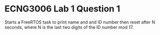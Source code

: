 # ECNG3006 Lab 1 Question 1

Starts a FreeRTOS task to print name and and ID number then reset after N seconds, where N is the last two digits of the ID number mod 17.
